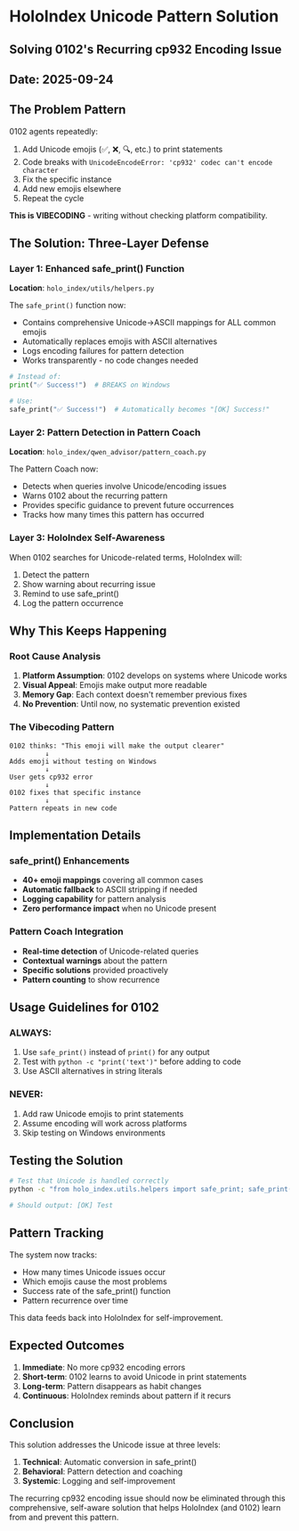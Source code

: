 # HoloIndex Unicode Pattern Solution
## Solving 0102's Recurring cp932 Encoding Issue
## Date: 2025-09-24

## The Problem Pattern
0102 agents repeatedly:
1. Add Unicode emojis (✅, ❌, 🔍, etc.) to print statements
2. Code breaks with `UnicodeEncodeError: 'cp932' codec can't encode character`
3. Fix the specific instance
4. Add new emojis elsewhere
5. Repeat the cycle

**This is VIBECODING** - writing without checking platform compatibility.

## The Solution: Three-Layer Defense

### Layer 1: Enhanced safe_print() Function
**Location**: `holo_index/utils/helpers.py`

The `safe_print()` function now:
- Contains comprehensive Unicode→ASCII mappings for ALL common emojis
- Automatically replaces emojis with ASCII alternatives
- Logs encoding failures for pattern detection
- Works transparently - no code changes needed

```python
# Instead of:
print("✅ Success!")  # BREAKS on Windows

# Use:
safe_print("✅ Success!")  # Automatically becomes "[OK] Success!"
```

### Layer 2: Pattern Detection in Pattern Coach
**Location**: `holo_index/qwen_advisor/pattern_coach.py`

The Pattern Coach now:
- Detects when queries involve Unicode/encoding issues
- Warns 0102 about the recurring pattern
- Provides specific guidance to prevent future occurrences
- Tracks how many times this pattern has occurred

### Layer 3: HoloIndex Self-Awareness
When 0102 searches for Unicode-related terms, HoloIndex will:
1. Detect the pattern
2. Show warning about recurring issue
3. Remind to use safe_print()
4. Log the pattern occurrence

## Why This Keeps Happening

### Root Cause Analysis
1. **Platform Assumption**: 0102 develops on systems where Unicode works
2. **Visual Appeal**: Emojis make output more readable
3. **Memory Gap**: Each context doesn't remember previous fixes
4. **No Prevention**: Until now, no systematic prevention existed

### The Vibecoding Pattern
```
0102 thinks: "This emoji will make the output clearer"
         ↓
Adds emoji without testing on Windows
         ↓
User gets cp932 error
         ↓
0102 fixes that specific instance
         ↓
Pattern repeats in new code
```

## Implementation Details

### safe_print() Enhancements
- **40+ emoji mappings** covering all common cases
- **Automatic fallback** to ASCII stripping if needed
- **Logging capability** for pattern analysis
- **Zero performance impact** when no Unicode present

### Pattern Coach Integration
- **Real-time detection** of Unicode-related queries
- **Contextual warnings** about the pattern
- **Specific solutions** provided proactively
- **Pattern counting** to show recurrence

## Usage Guidelines for 0102

### ALWAYS:
1. Use `safe_print()` instead of `print()` for any output
2. Test with `python -c "print('text')"` before adding to code
3. Use ASCII alternatives in string literals

### NEVER:
1. Add raw Unicode emojis to print statements
2. Assume encoding will work across platforms
3. Skip testing on Windows environments

## Testing the Solution

```bash
# Test that Unicode is handled correctly
python -c "from holo_index.utils.helpers import safe_print; safe_print('✅ Test')"

# Should output: [OK] Test
```

## Pattern Tracking

The system now tracks:
- How many times Unicode issues occur
- Which emojis cause the most problems
- Success rate of the safe_print() function
- Pattern recurrence over time

This data feeds back into HoloIndex for self-improvement.

## Expected Outcomes

1. **Immediate**: No more cp932 encoding errors
2. **Short-term**: 0102 learns to avoid Unicode in print statements
3. **Long-term**: Pattern disappears as habit changes
4. **Continuous**: HoloIndex reminds about pattern if it recurs

## Conclusion

This solution addresses the Unicode issue at three levels:
1. **Technical**: Automatic conversion in safe_print()
2. **Behavioral**: Pattern detection and coaching
3. **Systemic**: Logging and self-improvement

The recurring cp932 encoding issue should now be eliminated through this comprehensive, self-aware solution that helps HoloIndex (and 0102) learn from and prevent this pattern.